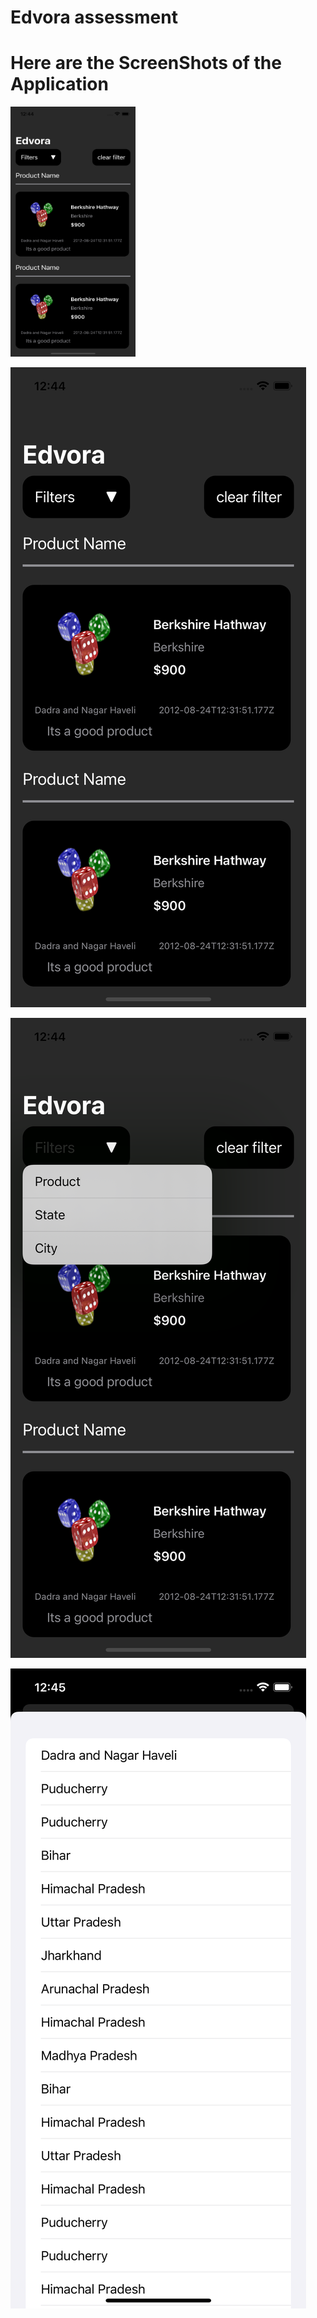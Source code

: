 # Edvora assessment


# Here are the ScreenShots of the Application

<img src="screenShots/pic1.png" width="200" height="400" />

![](screenShots/pic1.png)


![](screenShots/pic2.png)


![](screenShots/pic3.png)
